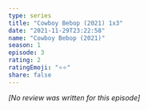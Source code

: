 ```yaml
---
type: series
title: "Cowboy Bebop (2021) 1x3"
date: "2021-11-29T23:22:58"
name: "Cowboy Bebop (2021)"
season: 1
episode: 3
rating: 2
ratingEmoji: "⭐️⭐️"
share: false
---
```


_[No review was written for this episode]_
